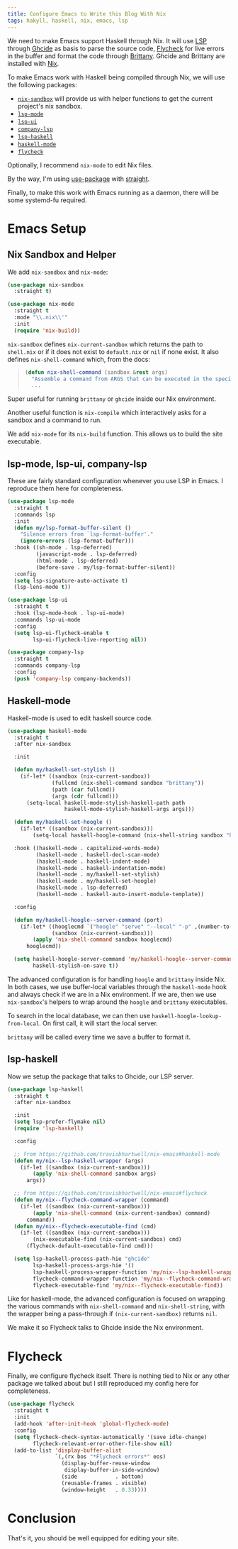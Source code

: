 ```yaml
---
title: Configure Emacs to Write this Blog With Nix
tags: hakyll, haskell, nix, emacs, lsp
---
```


We need to make Emacs support Haskell through Nix. It will use
[LSP](https://microsoft.github.io/language-server-protocol/) through
[Ghcide](https://github.com/haskell/ghcide/) as basis to parse the
source code, [Flycheck](https://www.flycheck.org/en/latest/) for live
errors in the buffer and format the code through
[Brittany](https://hackage.haskell.org/package/brittany). Ghcide and
Brittany are installed with [Nix](https://nixos.org/).

To make Emacs work with Haskell being compiled through Nix, we will
use the following packages:

- [`nix-sandbox`](https://github.com/travisbhartwell/nix-emacs/#nix-sandbox) will provide us with helper functions to get the current project's nix sandbox.
- [`lsp-mode`](https://emacs-lsp.github.io/lsp-mode)
- [`lsp-ui`](https://github.com/emacs-lsp/lsp-ui)
- [`company-lsp`](https://github.com/tigersoldier/company-lsp)
- [`lsp-haskell`](https://github.com/emacs-lsp/lsp-haskell)
- [`haskell-mode`](https://haskell.github.io/haskell-mode)
- [`flycheck`](https://www.flycheck.org/)

Optionally, I recommend `nix-mode` to edit Nix files.

By the way, I'm using
[use-package](https://github.com/jwiegley/use-package) with
[straight](https://github.com/raxod502/straight.el).

Finally, to make this work with Emacs running as a daemon, there will
be some systemd-fu required.

# Emacs Setup

## Nix Sandbox and Helper

We add `nix-sandbox` and `nix-mode`:

``` commonlisp
(use-package nix-sandbox
  :straight t)

(use-package nix-mode
  :straight t
  :mode "\\.nix\\'"
  :init
  (require 'nix-build))
```

`nix-sandbox` defines `nix-current-sandbox` which returns the path to
`shell.nix` or if it does not exist to `default.nix` or `nil` if none
exist. It also defines `nix-shell-command` which, from the docs:

> ``` commonlisp
> (defun nix-shell-command (sandbox &rest args)
>   "Assemble a command from ARGS that can be executed in the specified SANDBOX."
>   ...
> ```

Super useful for running `brittany` or `ghcide` inside our Nix
environment.

Another useful function is `nix-compile` which interactively asks for
a sandbox and a command to run.

We add `nix-mode` for its `nix-build` function. This allows us to
build the site executable.

## lsp-mode, lsp-ui, company-lsp

These are fairly standard configuration whenever you use LSP in Emacs.
I reproduce them here for completeness.

``` commonlisp
(use-package lsp-mode
  :straight t
  :commands lsp
  :init
  (defun my/lsp-format-buffer-silent ()
    "Silence errors from `lsp-format-buffer'."
    (ignore-errors (lsp-format-buffer)))
  :hook ((sh-mode . lsp-deferred)
         (javascript-mode . lsp-deferred)
         (html-mode . lsp-deferred)
         (before-save . my/lsp-format-buffer-silent))
  :config
  (setq lsp-signature-auto-activate t)
  (lsp-lens-mode t))

(use-package lsp-ui
  :straight t
  :hook (lsp-mode-hook . lsp-ui-mode)
  :commands lsp-ui-mode
  :config
  (setq lsp-ui-flycheck-enable t
        lsp-ui-flycheck-live-reporting nil))

(use-package company-lsp
  :straight t
  :commands company-lsp
  :config
  (push 'company-lsp company-backends))
```

## Haskell-mode

Haskell-mode is used to edit haskell source code.

``` commonlisp
(use-package haskell-mode
  :straight t
  :after nix-sandbox

  :init

  (defun my/haskell-set-stylish ()
	(if-let* ((sandbox (nix-current-sandbox))
			  (fullcmd (nix-shell-command sandbox "brittany"))
			  (path (car fullcmd))
			  (args (cdr fullcmd)))
	  (setq-local haskell-mode-stylish-haskell-path path
				  haskell-mode-stylish-haskell-args args)))

  (defun my/haskell-set-hoogle ()
	(if-let* ((sandbox (nix-current-sandbox)))
		(setq-local haskell-hoogle-command (nix-shell-string sandbox "hoogle"))))

  :hook ((haskell-mode . capitalized-words-mode)
		 (haskell-mode . haskell-decl-scan-mode)
		 (haskell-mode . haskell-indent-mode)
		 (haskell-mode . haskell-indentation-mode)
		 (haskell-mode . my/haskell-set-stylish)
		 (haskell-mode . my/haskell-set-hoogle)
		 (haskell-mode . lsp-deferred)
		 (haskell-mode . haskell-auto-insert-module-template))

  :config

  (defun my/haskell-hoogle--server-command (port)
	(if-let* ((hooglecmd `("hoogle" "serve" "--local" "-p" ,(number-to-string port)))
			  (sandbox (nix-current-sandbox)))
		(apply 'nix-shell-command sandbox hooglecmd)
	  hooglecmd))

  (setq haskell-hoogle-server-command 'my/haskell-hoogle--server-command
		haskell-stylish-on-save t))
```

The advanced configuration is for handling `hoogle` and `brittany`
inside Nix. In both cases, we use buffer-local variables through the
`haskell-mode` hook and always check if we are in a Nix environment.
If we are, then we use `nix-sandbox`'s helpers to wrap around the
`hoogle` and `brittany` executables.

To search in the local database, we can then use
`haskell-hoogle-lookup-from-local`. On first call, it will start the
local server.

`brittany` will be called every time we save a buffer to format it.

## lsp-haskell

Now we setup the package that talks to Ghcide, our LSP server.

``` commonlisp
(use-package lsp-haskell
  :straight t
  :after nix-sandbox

  :init
  (setq lsp-prefer-flymake nil)
  (require 'lsp-haskell)

  :config

  ;; from https://github.com/travisbhartwell/nix-emacs#haskell-mode
  (defun my/nix--lsp-haskell-wrapper (args)
	(if-let ((sandbox (nix-current-sandbox)))
		(apply 'nix-shell-command sandbox args)
	  args))

  ;; from https://github.com/travisbhartwell/nix-emacs#flycheck
  (defun my/nix--flycheck-command-wrapper (command)
	(if-let ((sandbox (nix-current-sandbox)))
		(apply 'nix-shell-command (nix-current-sandbox) command)
	  command))
  (defun my/nix--flycheck-executable-find (cmd)
	(if-let ((sandbox (nix-current-sandbox)))
		(nix-executable-find (nix-current-sandbox) cmd)
	  (flycheck-default-executable-find cmd)))

  (setq lsp-haskell-process-path-hie "ghcide"
		lsp-haskell-process-args-hie '()
		lsp-haskell-process-wrapper-function 'my/nix--lsp-haskell-wrapper
		flycheck-command-wrapper-function 'my/nix--flycheck-command-wrapper
		flycheck-executable-find 'my/nix--flycheck-executable-find))
```

Like for haskell-mode, the advanced configuration is focused on
wrapping the various commands with `nix-shell-command` and
`nix-shell-string`, with the wrapper being a pass-through if
`(nix-current-sandbox)` returns `nil`.

We make it so Flycheck talks to Ghcide inside the Nix environment.

# Flycheck

Finally, we configure flycheck itself. There is nothing tied to Nix or
any other package we talked about but I still reproduced my config
here for completeness.

``` commonlisp
(use-package flycheck
  :straight t
  :init
  (add-hook 'after-init-hook 'global-flycheck-mode)
  :config
  (setq flycheck-check-syntax-automatically '(save idle-change)
		flycheck-relevant-error-other-file-show nil)
  (add-to-list 'display-buffer-alist
			   `(,(rx bos "*Flycheck errors*" eos)
				 (display-buffer-reuse-window
				  display-buffer-in-side-window)
				 (side            . bottom)
				 (reusable-frames . visible)
				 (window-height   . 0.33))))
```

# Conclusion

That's it, you should be well equipped for editing your site.
